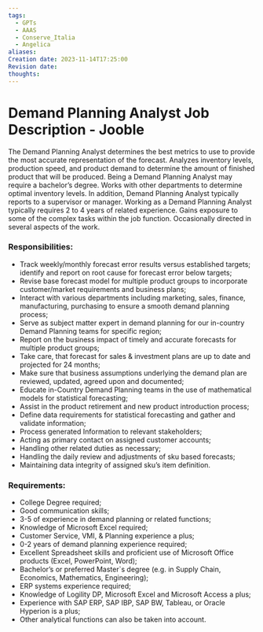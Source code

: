 ```yaml
---
tags:
  - GPTs
  - AAAS
  - Conserve_Italia
  - Angelica
aliases: 
Creation date: 2023-11-14T17:25:00
Revision date: 
thoughts:
---
```

# Demand Planning Analyst Job Description - Jooble
The Demand Planning Analyst determines the best metrics to use to provide the most accurate representation of the forecast. Analyzes inventory levels, production speed, and product demand to determine the amount of finished product that will be produced. Being a Demand Planning Analyst may require a bachelor’s degree. Works with other departments to determine optimal inventory levels. In addition, Demand Planning Analyst typically reports to a supervisor or manager. Working as a Demand Planning Analyst typically requires 2 to 4 years of related experience. Gains exposure to some of the complex tasks within the job function. Occasionally directed in several aspects of the work.
### Responsibilities:
-   Track weekly/monthly forecast error results versus established targets; identify and report on root cause for forecast error below targets;
-   Revise base forecast model for multiple product groups to incorporate customer/market requirements and business plans;
-   Interact with various departments including marketing, sales, finance, manufacturing, purchasing to ensure a smooth demand planning process;
-   Serve as subject matter expert in demand planning for our in-country Demand Planning teams for specific region;
-   Report on the business impact of timely and accurate forecasts for multiple product groups;
-   Take care, that forecast for sales & investment plans are up to date and projected for 24 months;
-   Make sure that business assumptions underlying the demand plan are reviewed, updated, agreed upon and documented;
-   Educate in-Country Demand Planning teams in the use of mathematical models for statistical forecasting;
-   Assist in the product retirement and new product introduction process;
-   Define data requirements for statistical forecasting and gather and validate information;
-   Process generated Information to relevant stakeholders;
-   Acting as primary contact on assigned customer accounts;
-   Handling other related duties as necessary;
-   Handling the daily review and adjustments of sku based forecasts;
-   Maintaining data integrity of assigned sku’s item definition.
### Requirements:
-   College Degree required;
-   Good communication skills;
-   3-5 of experience in demand planning or related functions;
-   Knowledge of Microsoft Excel required;
-   Customer Service, VMI, & Planning experience a plus;
-   0-2 years of demand planning experience required;
-   Excellent Spreadsheet skills and proficient use of Microsoft Office products (Excel, PowerPoint, Word);
-   Bachelor’s or preferred Master\`s degree (e.g. in Supply Chain, Economics, Mathematics, Engineering);
-   ERP systems experience required;
-   Knowledge of Logility DP, Microsoft Excel and Microsoft Access a plus;
-   Experience with SAP ERP, SAP IBP, SAP BW, Tableau, or Oracle Hyperion is a plus;
-   Other analytical functions can also be taken into account.